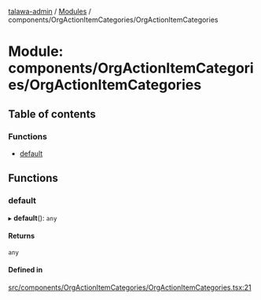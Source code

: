 [talawa-admin](../README.md) / [Modules](../modules.md) / components/OrgActionItemCategories/OrgActionItemCategories

# Module: components/OrgActionItemCategories/OrgActionItemCategories

## Table of contents

### Functions

- [default](components_OrgActionItemCategories_OrgActionItemCategories.md#default)

## Functions

### default

▸ **default**(): `any`

#### Returns

`any`

#### Defined in

[src/components/OrgActionItemCategories/OrgActionItemCategories.tsx:21](https://github.com/kanhaiya04/talawa-admin/blob/52fefa1/src/components/OrgActionItemCategories/OrgActionItemCategories.tsx#L21)
